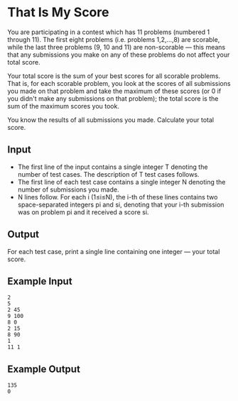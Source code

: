 # That Is My Score

You are participating in a contest which has 11 problems (numbered 1 through 11). The first eight problems (i.e. problems 1,2,…,8) are scorable, while the last three problems (9, 10 and 11) are non-scorable ― this means that any submissions you make on any of these problems do not affect your total score.

Your total score is the sum of your best scores for all scorable problems. That is, for each scorable problem, you look at the scores of all submissions you made on that problem and take the maximum of these scores (or 0 if you didn't make any submissions on that problem); the total score is the sum of the maximum scores you took.

You know the results of all submissions you made. Calculate your total score.

## Input

- The first line of the input contains a single integer T denoting the number of test cases. The description of T test cases follows.
- The first line of each test case contains a single integer N denoting the number of submissions you made.
- N lines follow. For each i (1≤i≤N), the i-th of these lines contains two space-separated integers pi and si, denoting that your i-th submission was on problem pi and it received a score si.

## Output

For each test case, print a single line containing one integer ― your total score.

## Example Input

```
2
5
2 45
9 100
8 0
2 15
8 90
1
11 1
```

## Example Output

```
135
0
```
